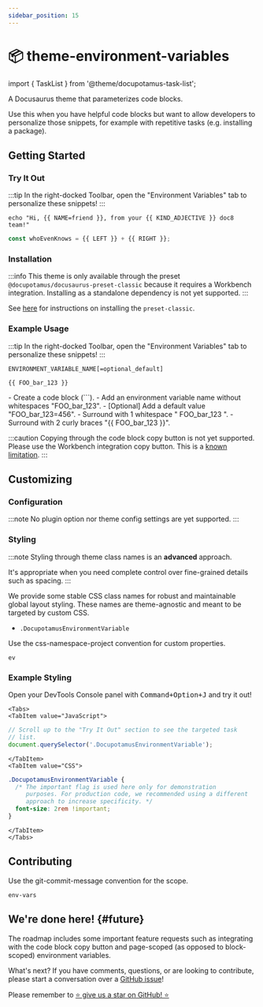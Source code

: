 ```yaml
---
sidebar_position: 15
---
```


# 📦 theme-environment-variables

import { TaskList } from '@theme/docupotamus-task-list';

<!-- If this changes, then change: README.md -->

A Docusaurus theme that parameterizes code blocks.

Use this when you have helpful code blocks but want to allow developers to
personalize those snippets, for example with repetitive tasks (e.g. installing a
package).

## Getting Started

### Try It Out

:::tip
In the right-docked Toolbar, open the "Environment Variables" tab to personalize
these snippets!
:::

```shell
echo "Hi, {{ NAME=friend }}, from your {{ KIND_ADJECTIVE }} doc8 team!"
```

```js
const whoEvenKnows = {{ LEFT }} + {{ RIGHT }};
```

<!-- _keywords:_ demo -->

### Installation

:::info
This theme is only available through the preset
`@docupotamus/docusaurus-preset-classic` because it requires a Workbench
integration. Installing as a standalone dependency is not yet supported.
:::

See [here](../presets/preset-classic.md#installation) for instructions on
installing the `preset-classic`.

### Example Usage

:::tip
In the right-docked Toolbar, open the "Environment Variables" tab to personalize
these snippets!
:::

```text title="Syntax"
ENVIRONMENT_VARIABLE_NAME[=optional_default]

{{ FOO_bar_123 }}
```

<TaskList>
- Create a code block (```).
- Add an environment variable name without whitespaces "FOO_bar_123".
- [Optional] Add a default value "FOO_bar_123=456".
- Surround with 1 whitespace " FOO_bar_123 ".
- Surround with 2 curly braces "&#123;&#123; FOO_bar_123 &#125;&#125;".
</TaskList>

:::caution
Copying through the code block copy button is not yet supported. Please use the
Workbench integration copy button. This is a [known limitation](#future).
:::

## Customizing

### Configuration

:::note
No plugin option nor theme config settings are yet supported.
:::

### Styling

:::note
Styling through theme class names is an **advanced** approach.

It's appropriate when you need complete control over fine-grained details such
as spacing.
:::

We provide some stable CSS class names for robust and maintainable global layout
styling. These names are theme-agnostic and meant to be targeted by custom CSS.

- `.DocupotamusEnvironmentVariable`

Use the css-namespace-project convention for custom properties.

```text
ev
```

### Example Styling

Open your DevTools Console panel with <kbd>Command+Option+J</kbd> and try it
out!

```mdx-code-block
<Tabs>
<TabItem value="JavaScript">
```

```javascript title="JavaScript"
// Scroll up to the "Try It Out" section to see the targeted task
// list.
document.querySelector('.DocupotamusEnvironmentVariable');
```

```mdx-code-block
</TabItem>
<TabItem value="CSS">
```

```css title="CSS"
.DocupotamusEnvironmentVariable {
  /* The important flag is used here only for demonstration
     purposes. For production code, we recommended using a different
     approach to increase specificity. */
  font-size: 2rem !important;
}
```

```mdx-code-block
</TabItem>
</Tabs>
```

## Contributing

Use the git-commit-message convention for the scope.

```text
env-vars
```

## We're done here! {#future}

The roadmap includes some important feature requests such as integrating with
the code block copy button and page-scoped (as opposed to block-scoped)
environment variables.

What's next? If you have comments, questions, or are looking to contribute,
please start a conversation over a [GitHub issue](https://github.com/docupotamus/docupotamus/issues?q=is%3Aopen+is%3Aissue+label%3A%22Environment+Variables%22)!

Please remember to [⭐ give us a star on GitHub! ⭐](https://github.com/docupotamus/docupotamus)
